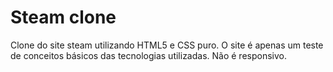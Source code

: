 # Steam clone
 Clone do site steam utilizando HTML5 e CSS puro.
 O site é apenas um teste de conceitos básicos das tecnologias utilizadas.
 Não é responsivo.
